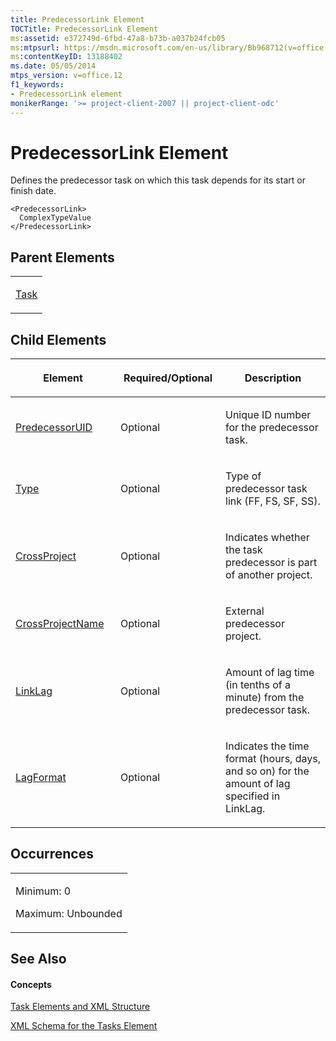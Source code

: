 ```yaml
---
title: PredecessorLink Element
TOCTitle: PredecessorLink Element
ms:assetid: e372749d-6fbd-47a8-b73b-a037b24fcb05
ms:mtpsurl: https://msdn.microsoft.com/en-us/library/Bb968712(v=office.12)
ms:contentKeyID: 13188402
ms.date: 05/05/2014
mtps_version: v=office.12
f1_keywords:
- PredecessorLink element
monikerRange: '>= project-client-2007 || project-client-odc'
---
```


# PredecessorLink Element




Defines the predecessor task on which this task depends for its start or finish date.

    <PredecessorLink>
      ComplexTypeValue
    </PredecessorLink>

## Parent Elements

<table>
<colgroup>
<col style="width: 100%" />
</colgroup>
<tbody>
<tr class="odd">
<td><p><a href="task-element.md">Task</a></p></td>
</tr>
</tbody>
</table>

## Child Elements

<table>
<colgroup>
<col style="width: 33%" />
<col style="width: 33%" />
<col style="width: 33%" />
</colgroup>
<thead>
<tr class="header">
<th><p>Element</p></th>
<th><p>Required/Optional</p></th>
<th><p>Description</p></th>
</tr>
</thead>
<tbody>
<tr class="odd">
<td><p><a href="predecessoruid-element.md">PredecessorUID</a></p></td>
<td><p>Optional</p></td>
<td><p>Unique ID number for the predecessor task.</p></td>
</tr>
<tr class="even">
<td><p><a href="type-element-multiple-parents.md">Type</a></p></td>
<td><p>Optional</p></td>
<td><p>Type of predecessor task link (FF, FS, SF, SS).</p></td>
</tr>
<tr class="odd">
<td><p><a href="crossproject-element.md">CrossProject</a></p></td>
<td><p>Optional</p></td>
<td><p>Indicates whether the task predecessor is part of another project.</p></td>
</tr>
<tr class="even">
<td><p><a href="crossprojectname-element.md">CrossProjectName</a></p></td>
<td><p>Optional</p></td>
<td><p>External predecessor project.</p></td>
</tr>
<tr class="odd">
<td><p><a href="linklag-element.md">LinkLag</a></p></td>
<td><p>Optional</p></td>
<td><p>Amount of lag time (in tenths of a minute) from the predecessor task.</p></td>
</tr>
<tr class="even">
<td><p><a href="lagformat-element.md">LagFormat</a></p></td>
<td><p>Optional</p></td>
<td><p>Indicates the time format (hours, days, and so on) for the amount of lag specified in LinkLag.</p></td>
</tr>
</tbody>
</table>

## Occurrences

<table>
<colgroup>
<col style="width: 100%" />
</colgroup>
<tbody>
<tr class="odd">
<td><p>Minimum: 0</p>
<p>Maximum: Unbounded</p></td>
</tr>
</tbody>
</table>

## See Also

#### Concepts

[Task Elements and XML Structure](task-elements-and-xml-structure.md)

[XML Schema for the Tasks Element](xml-schema-for-the-tasks-element.md)

